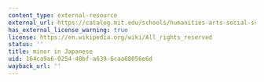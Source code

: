 ```yaml
---
content_type: external-resource
external_url: https://catalog.mit.edu/schools/humanities-arts-social-sciences/global-studies-languages/#japanese-minor
has_external_license_warning: true
license: https://en.wikipedia.org/wiki/All_rights_reserved
status: ''
title: minor in Japanese
uid: 164ca9a6-0254-40bf-a639-6caa68056e6d
wayback_url: ''
---
```

